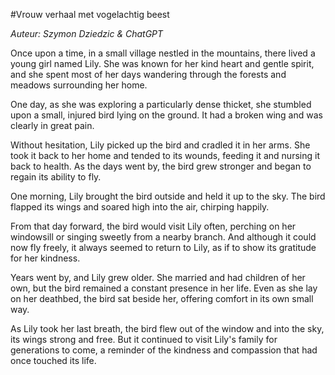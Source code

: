 #Vrouw verhaal met vogelachtig beest 

_Auteur: Szymon Dziedzic & ChatGPT_

Once upon a time, in a small village nestled in the mountains, there lived a young girl named Lily. She was known for her kind heart and gentle spirit, and she spent most of her days wandering through the forests and meadows surrounding her home.

One day, as she was exploring a particularly dense thicket, she stumbled upon a small, injured bird lying on the ground. It had a broken wing and was clearly in great pain.

Without hesitation, Lily picked up the bird and cradled it in her arms. She took it back to her home and tended to its wounds, feeding it and nursing it back to health. As the days went by, the bird grew stronger and began to regain its ability to fly.

One morning, Lily brought the bird outside and held it up to the sky. The bird flapped its wings and soared high into the air, chirping happily.

From that day forward, the bird would visit Lily often, perching on her windowsill or singing sweetly from a nearby branch. And although it could now fly freely, it always seemed to return to Lily, as if to show its gratitude for her kindness.

Years went by, and Lily grew older. She married and had children of her own, but the bird remained a constant presence in her life. Even as she lay on her deathbed, the bird sat beside her, offering comfort in its own small way.

As Lily took her last breath, the bird flew out of the window and into the sky, its wings strong and free. But it continued to visit Lily's family for generations to come, a reminder of the kindness and compassion that had once touched its life.
